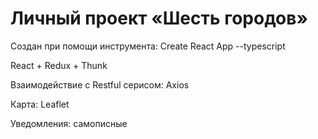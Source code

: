 # Личный проект «Шесть городов»

Создан при помощи инструмента: Create React App --typescript

React + Redux + Thunk

Взаимодействие с Restful серисом: Axios

Карта: Leaflet

Уведомления: самописные
